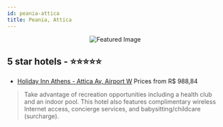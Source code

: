 ```yaml
---
id: peania-attica
title: Peania, Attica
---
```


<center><img src="https://i.travelapi.com/hotels/2000000/1090000/1086700/1086615/ba258757_z.jpg" alt="Featured Image" /></center>


##  5 star hotels - ⭐️⭐️⭐️⭐️⭐️

-    [Holiday Inn Athens - Attica Av, Airport W](https://us.hurb.com/hotels/peania/holiday-inn-athens-attica-av-airport-w-JNP-JP143214?cmp=18055) Prices from R$ 988,84
   > Take advantage of recreation opportunities including a health club and an indoor pool. This hotel also features complimentary wireless Internet access, concierge services, and babysitting/childcare (surcharge).
